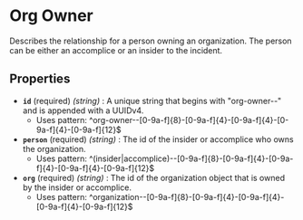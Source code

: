 # Org Owner

Describes the relationship for a person owning an organization. The person can be either an accomplice or an insider to the incident.

## Properties

- **`id`** (required) *(string)* : A unique string that begins with "org-owner--" and is appended with a UUIDv4.
  - Uses pattern: ^org-owner--[0-9a-f]{8}-[0-9a-f]{4}-[0-9a-f]{4}-[0-9a-f]{4}-[0-9a-f]{12}$
- **`person`** (required) *(string)* : The id of the insider or accomplice who owns the organization.
  - Uses pattern: ^(insider|accomplice)--[0-9a-f]{8}-[0-9a-f]{4}-[0-9a-f]{4}-[0-9a-f]{4}-[0-9a-f]{12}$
- **`org`** (required) *(string)* : The id of the organization object that is owned by the insider or accomplice.
  - Uses pattern: ^organization--[0-9a-f]{8}-[0-9a-f]{4}-[0-9a-f]{4}-[0-9a-f]{4}-[0-9a-f]{12}$
